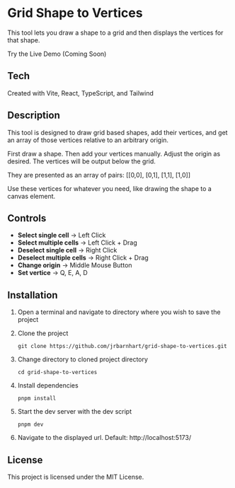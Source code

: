 # Grid Shape to Vertices

This tool lets you draw a shape to a grid and then displays the vertices for that shape.

Try the Live Demo (Coming Soon)

## Tech

Created with Vite, React, TypeScript, and Tailwind

## Description

This tool is designed to draw grid based shapes, add their vertices, and get an array of those vertices relative
to an arbitrary origin.

First draw a shape. Then add your vertices manually. Adjust the origin as desired. The vertices will be output below the grid.

They are presented as an array of pairs: [[0,0], [0,1], [1,1], [1,0]]

Use these vertices for whatever you need, like drawing the shape to a canvas element.

## Controls

- **Select single cell** → Left Click
- **Select multiple cells** → Left Click + Drag
- **Deselect single cell** → Right Click
- **Deselect multiple cells** → Right Click + Drag
- **Change origin** → Middle Mouse Button
- **Set vertice** → Q, E, A, D

## Installation

1. Open a terminal and navigate to directory where you wish to save the project

2. Clone the project

   ```
   git clone https://github.com/jrbarnhart/grid-shape-to-vertices.git
   ```

3. Change directory to cloned project directory

   ```
   cd grid-shape-to-vertices
   ```

4. Install dependencies

   ```
   pnpm install
   ```

5. Start the dev server with the dev script

   ```
   pnpm dev
   ```

6. Navigate to the displayed url. Default: http://localhost:5173/

## License

This project is licensed under the MIT License.
